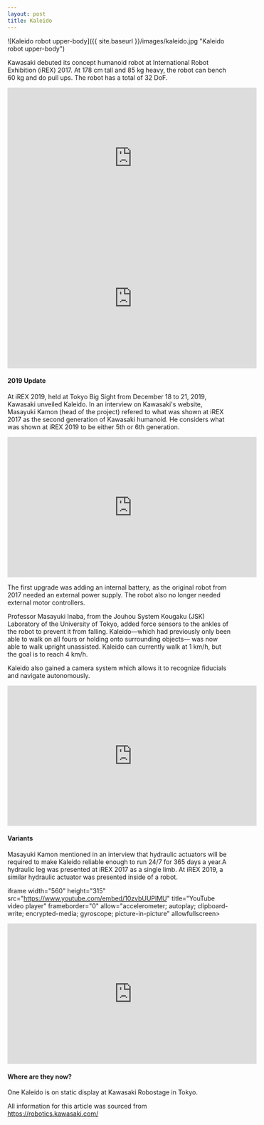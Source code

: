 ```yaml
---
layout: post
title: Kaleido
---
```


![Kaleido robot upper-body]({{ site.baseurl }}/images/kaleido.jpg "Kaleido robot upper-body")

Kawasaki debuted its concept humanoid robot at International Robot Exhibition (iREX) 2017. At 178 cm tall and 85 kg heavy, the robot can bench 60 kg and do pull ups. The robot has a total of 32 DoF. 

<iframe width="560" height="315" src="https://www.youtube.com/embed/dEj-2s-NRiI?start=155" title="YouTube video player" frameborder="0" allow="accelerometer; autoplay; clipboard-write; encrypted-media; gyroscope; picture-in-picture" allowfullscreen></iframe>

<iframe width="560" height="315" src="https://www.youtube.com/embed/lSBgoQtdKXI" title="YouTube video player" frameborder="0" allow="accelerometer; autoplay; clipboard-write; encrypted-media; gyroscope; picture-in-picture" allowfullscreen></iframe>

#### 2019 Update
At iREX 2019, held at Tokyo Big Sight from December 18 to 21, 2019, Kawasaki unveiled Kaleido. In an interview on Kawasaki's website, Masayuki Kamon (head of the project) refered to what was shown at iREX 2017 as the second generation of Kawasaki humanoid. He considers what was shown at iREX 2019 to be either 5th or 6th generation.

<iframe width="560" height="315" src="https://www.youtube.com/embed/CMWkKOgLWT8" title="YouTube video player" frameborder="0" allow="accelerometer; autoplay; clipboard-write; encrypted-media; gyroscope; picture-in-picture" allowfullscreen></iframe>

The first upgrade was adding an internal battery, as the original robot from 2017 needed an external power supply. The robot also no longer needed external motor controllers.

Professor Masayuki Inaba, from the Jouhou System Kougaku (JSK) Laboratory of the University of Tokyo, added force sensors to the ankles of the robot to prevent it from falling. Kaleido—which had previously only been able to walk on all fours or holding onto surrounding objects— was now able to walk upright unassisted. Kaleido can currently walk at 1 km/h, but the goal is to reach 4 km/h. 

Kaleido also gained a camera system which allows it to recognize fiducials and navigate autonomously.

<iframe width="560" height="315" src="https://www.youtube.com/embed/6kp3A_8v0Z8" title="YouTube video player" frameborder="0" allow="accelerometer; autoplay; clipboard-write; encrypted-media; gyroscope; picture-in-picture" allowfullscreen></iframe>

#### Variants
Masayuki Kamon mentioned in an interview that hydraulic actuators will be required to make Kaleido reliable enough to run 24/7 for 365 days a year.A hydraulic leg was presented at iREX 2017 as a single limb. At iREX 2019, a similar hydraulic actuator was presented inside of a robot.

iframe width="560" height="315" src="https://www.youtube.com/embed/10zvbUUPlMU" title="YouTube video player" frameborder="0" allow="accelerometer; autoplay; clipboard-write; encrypted-media; gyroscope; picture-in-picture" allowfullscreen></iframe>

<iframe width="560" height="315" src="https://www.youtube.com/embed/VFuQ8DDnoF0" title="YouTube video player" frameborder="0" allow="accelerometer; autoplay; clipboard-write; encrypted-media; gyroscope; picture-in-picture" allowfullscreen></iframe>

#### Where are they now?
One Kaleido is on static display at Kawasaki Robostage in Tokyo.

All information for this article was sourced from https://robotics.kawasaki.com/
